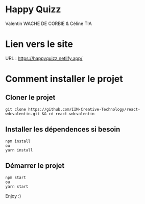 # Happy Quizz 

Valentin WACHE DE CORBIE & Céline TIA 

# Lien vers le site 
URL : https://happyquizz.netlify.app/

# Comment installer le projet 
## Cloner le projet 
```
git clone https://github.com/IIM-Creative-Technology/react-wdcvalentin.git && cd react-wdcvalentin
```

## Installer les dépendences si besoin 
```
npm install
ou 
yarn install
```


## Démarrer le projet 
```
npm start
ou 
yarn start
```
Enjoy :)